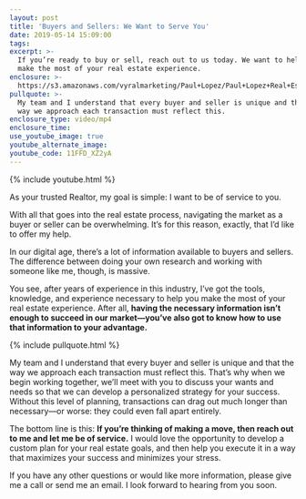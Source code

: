 ```yaml
---
layout: post
title: 'Buyers and Sellers: We Want to Serve You'
date: 2019-05-14 15:09:00
tags:
excerpt: >-
  If you’re ready to buy or sell, reach out to us today. We want to help you
  make the most of your real estate experience.
enclosure: >-
  https://s3.amazonaws.com/vyralmarketing/Paul+Lopez/Paul+Lopez+Real+Estate+_+Buyers+and+Sellers-+We+Want+to+Serve+You.mp4
pullquote: >-
  My team and I understand that every buyer and seller is unique and that the
  way we approach each transaction must reflect this.
enclosure_type: video/mp4
enclosure_time:
use_youtube_image: true
youtube_alternate_image:
youtube_code: 11FFD_XZ2yA
---
```


{% include youtube.html %}

As your trusted Realtor, my goal is simple: I want to be of service to you.&nbsp;

With all that goes into the real estate process, navigating the market as a buyer or seller can be overwhelming. It’s for this reason, exactly, that I’d like to offer my help.&nbsp;

In our digital age, there’s a lot of information available to buyers and sellers. The difference between doing your own research and working with someone like me, though, is massive.&nbsp;

You see, after years of experience in this industry, I’ve got the tools, knowledge, and experience necessary to help you make the most of your real estate experience. After all, **having the necessary information isn’t enough to succeed in our market—you’ve also got to know how to use that information to your advantage.&nbsp;**

{% include pullquote.html %}

My team and I understand that every buyer and seller is unique and that the way we approach each transaction must reflect this. That’s why when we begin working together, we’ll meet with you to discuss your wants and needs so that we can develop a personalized strategy for your success. Without this level of planning, transactions can drag out much longer than necessary—or worse: they could even fall apart entirely.

The bottom line is this: **If you’re thinking of making a move, then reach out to me and let me be of service.** I would love the opportunity to develop a custom plan for your real estate goals, and then help you execute it in a way that maximizes your success and minimizes your stress. &nbsp;

If you have any other questions or would like more information, please give me a call or send me an email. I look forward to hearing from you soon.<br>&nbsp;